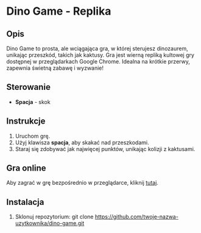 # Dino Game - Replika

## Opis
Dino Game to prosta, ale wciągająca gra, w której sterujesz dinozaurem, unikając przeszkód, takich jak kaktusy. Gra jest wierną repliką kultowej gry dostępnej w przeglądarkach Google Chrome. Idealna na krótkie przerwy, zapewnia świetną zabawę i wyzwanie!

## Sterowanie
- **Spacja** - skok

## Instrukcje
1. Uruchom grę.
2. Użyj klawisza **spacja**, aby skakać nad przeszkodami.
3. Staraj się zdobywać jak najwięcej punktów, unikając kolizji z kaktusami.

## Gra online
Aby zagrać w grę bezpośrednio w przeglądarce, kliknij [tutaj](https://drewniak1015.github.io/chrome-dinosaur-game/).

## Instalacja

1. Sklonuj repozytorium:
   git clone https://github.com/twoje-nazwa-uzytkownika/dino-game.git
